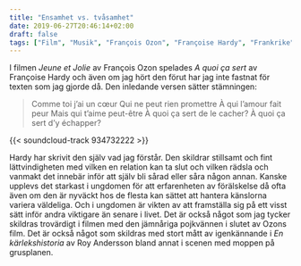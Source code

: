 ```yaml
---
title: "Ensamhet vs. tvåsamhet"
date: 2019-06-27T20:46:14+02:00
draft: false
tags: ["Film", "Musik", "François Ozon", "Françoise Hardy", "Frankrike", "Kärlek", "Ensamhet", "Roy Andersson"]
---
```


I filmen _Jeune et Jolie_ av François Ozon spelades _A quoi ça sert_ av Françoise Hardy och även om jag hört den förut har jag inte fastnat för texten som jag gjorde då. Den inledande versen sätter stämningen:

> Comme toi j’ai un cœur
> Qui ne peut rien promettre
> À qui l’amour fait peur
> Mais qui t’aime peut-être
> À quoi ça sert de le cacher?
> À quoi ça sert d’y échapper?

{{< soundcloud-track 934732222 >}}

Hardy har skrivit den själv vad jag förstår. Den skildrar stillsamt och fint lättvindigheten med vilken en relation kan ta slut och vilken rädsla och vanmakt det innebär inför att själv bli sårad eller såra någon annan. Kanske upplevs det starkast i ungdomen för att erfarenheten av förälskelse då ofta även om den är nyväckt hos de flesta kan sättet att hantera känslorna variera väldeliga. Och i ungdomen är vikten av att framställa sig på ett visst sätt inför andra viktigare än senare i livet. Det är också något som jag tycker skildras trovärdigt i filmen med den jämnåriga pojkvännen i slutet av Ozons film. Det är också något som skildras med stort mått av igenkännande i _En kärlekshistoria_ av Roy Andersson bland annat i scenen med moppen på grusplanen.


